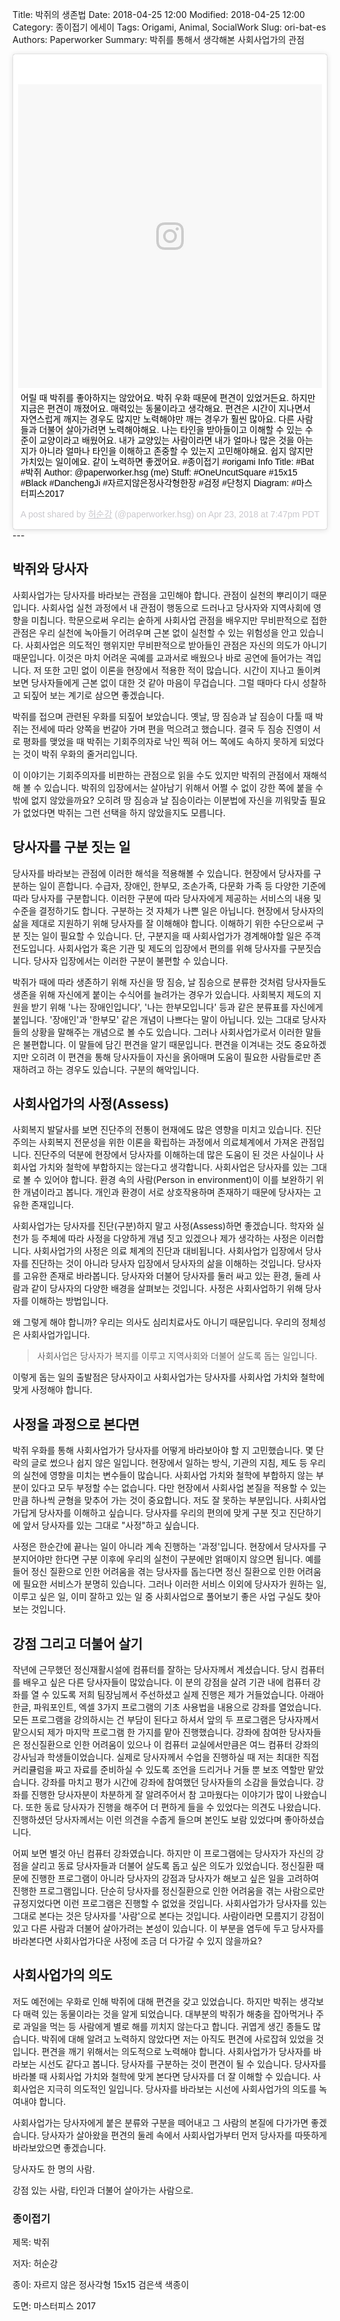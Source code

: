 Title: 박쥐의 생존법
Date: 2018-04-25 12:00
Modified: 2018-04-25 12:00
Category: 종이접기 에세이
Tags: Origami, Animal, SocialWork
Slug: ori-bat-es
Authors: Paperworker
Summary: 박쥐를 통해서 생각해본 사회사업가의 관점

<blockquote class="instagram-media" data-instgrm-captioned data-instgrm-permalink="https://www.instagram.com/p/Bh79xbSBmHN/" data-instgrm-version="8" style=" background:#FFF; border:0; border-radius:3px; box-shadow:0 0 1px 0 rgba(0,0,0,0.5),0 1px 10px 0 rgba(0,0,0,0.15); margin: 1px; max-width:658px; padding:0; width:99.375%; width:-webkit-calc(100% - 2px); width:calc(100% - 2px);"><div style="padding:8px;"> <div style=" background:#F8F8F8; line-height:0; margin-top:40px; padding:50% 0; text-align:center; width:100%;"> <div style=" background:url(data:image/png;base64,iVBORw0KGgoAAAANSUhEUgAAACwAAAAsCAMAAAApWqozAAAABGdBTUEAALGPC/xhBQAAAAFzUkdCAK7OHOkAAAAMUExURczMzPf399fX1+bm5mzY9AMAAADiSURBVDjLvZXbEsMgCES5/P8/t9FuRVCRmU73JWlzosgSIIZURCjo/ad+EQJJB4Hv8BFt+IDpQoCx1wjOSBFhh2XssxEIYn3ulI/6MNReE07UIWJEv8UEOWDS88LY97kqyTliJKKtuYBbruAyVh5wOHiXmpi5we58Ek028czwyuQdLKPG1Bkb4NnM+VeAnfHqn1k4+GPT6uGQcvu2h2OVuIf/gWUFyy8OWEpdyZSa3aVCqpVoVvzZZ2VTnn2wU8qzVjDDetO90GSy9mVLqtgYSy231MxrY6I2gGqjrTY0L8fxCxfCBbhWrsYYAAAAAElFTkSuQmCC); display:block; height:44px; margin:0 auto -44px; position:relative; top:-22px; width:44px;"></div></div> <p style=" margin:8px 0 0 0; padding:0 4px;"> <a href="https://www.instagram.com/p/Bh79xbSBmHN/" style=" color:#000; font-family:Arial,sans-serif; font-size:14px; font-style:normal; font-weight:normal; line-height:17px; text-decoration:none; word-wrap:break-word;" target="_blank">어릴 때 박쥐를 좋아하지는 않았어요. 박쥐 우화 때문에 편견이 있었거든요. 하지만 지금은 편견이 깨졌어요. 매력있는 동물이라고 생각해요. 편견은 시간이 지나면서 자연스럽게 깨지는 경우도 많지만 노력해야만 깨는 경우가 훨씬 많아요. 다른 사람들과 더불어 살아가려면 노력해야해요. 나는 타인을 받아들이고 이해할 수 있는 수준이 교양이라고 배웠어요. 내가 교양있는 사람이라면 내가 얼마나 많은 것을 아는지가 아니라 얼마나 타인을 이해하고 존중할 수 있는지 고민해야해요. 쉽지 않지만 가치있는 일이에요. 같이 노력하면 좋겠어요. #종이접기 #origami Info Title: #Bat #박쥐 Author: @paperworker.hsg (me) Stuff: #OneUncutSquare #15x15 #Black #DanchengJi #자르지않은정사각형한장 #검정 #단청지 Diagram: #마스터피스2017</a></p> <p style=" color:#c9c8cd; font-family:Arial,sans-serif; font-size:14px; line-height:17px; margin-bottom:0; margin-top:8px; overflow:hidden; padding:8px 0 7px; text-align:center; text-overflow:ellipsis; white-space:nowrap;">A post shared by <a href="https://www.instagram.com/paperworker.hsg/" style=" color:#c9c8cd; font-family:Arial,sans-serif; font-size:14px; font-style:normal; font-weight:normal; line-height:17px;" target="_blank"> 허순강</a> (@paperworker.hsg) on <time style=" font-family:Arial,sans-serif; font-size:14px; line-height:17px;" datetime="2018-04-24T02:47:13+00:00">Apr 23, 2018 at 7:47pm PDT</time></p></div></blockquote>
<script async defer src="//www.instagram.com/embed.js"></script>
---

## 박쥐와 당사자
사회사업가는 당사자를 바라보는 관점을 고민해야 합니다. 관점이 실천의 뿌리이기 때문입니다. 사회사업 실천 과정에서 내 관점이 행동으로 드러나고 당사자와 지역사회에 영향을 미칩니다. 학문으로써 우리는 숱하게 사회사업 관점을 배우지만 무비판적으로 접한 관점은 우리 실천에 녹아들기 어려우며 근본 없이 실천할 수 있는 위험성을 안고 있습니다. 사회사업은 의도적인 행위지만 무비판적으로 받아들인 관점은 자신의 의도가 아니기 때문입니다. 이것은 마치 어려운 곡예를 교과서로 배웠으나 바로 공연에 들어가는 격입니다. 저 또한 고민 없이 이론을 현장에서 적용한 적이 많습니다. 시간이 지나고 돌이켜 보면 당사자들에게 근본 없이 대한 것 같아 마음이 무겁습니다. 그럴 때마다 다시 성찰하고 되짚어 보는 계기로 삼으면 좋겠습니다.

박쥐를 접으며 관련된 우화를 되짚어 보았습니다. 옛날, 땅 짐승과 날 짐승이 다툴 때 박쥐는 전세에 따라 양쪽을 번갈아 가며 편을 먹으려고 했습니다. 결국 두 짐승 진영이 서로 평화를 맺었을 때 박쥐는 기회주의자로 낙인 찍혀 어느 쪽에도 속하지 못하게 되었다는 것이 박쥐 우화의 줄거리입니다.

이 이야기는 기회주의자를 비판하는 관점으로 읽을 수도 있지만 박쥐의 관점에서 재해석해 볼 수 있습니다. 박쥐의 입장에서는 살아남기 위해서 어쩔 수 없이 강한 쪽에 붙을 수 밖에 없지 않았을까요? 오히려 땅 짐승과 날 짐승이라는 이분법에 자신을 끼워맞출 필요가 없었다면 박쥐는 그런 선택을 하지 않았을지도 모릅니다.

## 당사자를 구분 짓는 일
당사자를 바라보는 관점에 이러한 해석을 적용해볼 수 있습니다. 현장에서 당사자를 구분하는 일이 흔합니다. 수급자, 장애인, 한부모, 조손가족, 다문화 가족 등 다양한 기준에 따라 당사자를 구분합니다. 이러한 구분에 따라 당사자에게 제공하는 서비스의 내용 및 수준을 결정하기도 합니다. 구분하는 것 자체가 나쁜 일은 아닙니다. 현장에서 당사자의 삶을 제대로 지원하기 위해 당사자를 잘 이해해야 합니다. 이해하기 위한 수단으로써 구분 짓는 일이 필요할 수 있습니다. 단, 구분지을 때 사회사업가가 경계해야할 일은 주객전도입니다. 사회사업가 혹은 기관 및 제도의 입장에서 편의를 위해 당사자를 구분짓습니다. 당사자 입장에서는 이러한 구분이 불편할 수 있습니다.

박쥐가 때에 따라 생존하기 위해 자신을 땅 짐승, 날 짐승으로 분류한 것처럼 당사자들도 생존을 위해 자신에게 붙이는 수식어를 늘려가는 경우가 있습니다. 사회복지 제도의 지원을 받기 위해 '나는 장애인입니다', '나는 한부모입니다' 등과 같은 분류표를 자신에게 붙입니다. '장애인'과 '한부모' 같은 개념이 나쁘다는 말이 아닙니다. 있는 그대로 당사자들의 상황을 말해주는 개념으로 볼 수도 있습니다. 그러나 사회사업가로서 이러한 말들은 불편합니다. 이 말들에 담긴 편견을 알기 때문입니다. 편견을 이겨내는 것도 중요하겠지만 오히려 이 편견을 통해 당사자들이 자신을 옭아매며 도움이 필요한 사람들로만 존재하려고 하는 경우도 있습니다. 구분의 해악입니다.

## 사회사업가의 사정(Assess)
사회복지 발달사를 보면 진단주의 전통이 현재에도 많은 영향을 미치고 있습니다. 진단주의는 사회복지 전문성을 위한 이론을 확립하는 과정에서 의료체계에서 가져온 관점입니다. 진단주의 덕분에 현장에서 당사자를 이해하는데 많은 도움이 된 것은 사실이나 사회사업 가치와 철학에 부합하지는 않는다고 생각합니다. 사회사업은 당사자를 있는 그대로 볼 수 있어야 합니다. 환경 속의 사람(Person in environment)이 이를 보완하기 위한 개념이라고 봅니다. 개인과 환경이 서로 상호작용하며 존재하기 때문에 당사자는 고유한 존재입니다.

사회사업가는 당사자를 진단(구분)하지 말고 사정(Assess)하면 좋겠습니다. 학자와 실천가 등 주체에 따라 사정을 다양하게 개념 짓고 있겠으나 제가 생각하는 사정은 이러합니다. 사회사업가의 사정은 의료 체계의 진단과 대비됩니다. 사회사업가 입장에서 당사자를 진단하는 것이 아니라 당사자 입장에서 당사자의 삶을 이해하는 것입니다. 당사자를 고유한 존재로 바라봅니다. 당사자와 더불어 당사자를 둘러 싸고 있는 환경, 둘레 사람과 같이 당사자의 다양한 배경을 살펴보는 것입니다. 사정은 사회사업하기 위해 당사자를 이해하는 방법입니다.

왜 그렇게 해야 합니까? 우리는 의사도 심리치료사도 아니기 때문입니다. 우리의 정체성은 사회사업가입니다.

> 사회사업은 당사자가 복지를 이루고 지역사회와 더불어 살도록 돕는 일입니다.

이렇게 돕는 일의 출발점은 당사자이고 사회사업가는 당사자를 사회사업 가치와 철학에 맞게 사정해야 합니다.

## 사정을 과정으로 본다면
박쥐 우화를 통해 사회사업가가 당사자를 어떻게 바라보아야 할 지 고민했습니다. 몇 단락의 글로 썼으나 쉽지 않은 일입니다. 현장에서 일하는 방식, 기관의 지침, 제도 등 우리의 실천에 영향을 미치는 변수들이 많습니다. 사회사업 가치와 철학에 부합하지 않는 부분이 있다고 모두 부정할 수는 없습니다. 다만 현장에서 사회사업 본질을 적용할 수 있는 만큼 하나씩 균형을 맞추어 가는 것이 중요합니다. 저도 잘 못하는 부분입니다. 사회사업가답게 당사자를 이해하고 싶습니다. 당사자를 우리의 편의에 맞게 구분 짓고 진단하기에 앞서 당사자를 있는 그대로 "사정"하고 싶습니다.

사정은 한순간에 끝나는 일이 아니라 계속 진행하는 '과정'입니다. 현장에서 당사자를 구분지어야만 한다면 구분 이후에 우리의 실천이 구분에만 얽매이지 않으면 됩니다. 예를 들어 정신 질환으로 인한 어려움을 겪는 당사자를 돕는다면 정신 질환으로 인한 어려움에 필요한 서비스가 분명히 있습니다. 그러나 이러한 서비스 이외에 당사자가 원하는 일, 이루고 싶은 일, 이미 잘하고 있는 일 중 사회사업으로 풀어보기 좋은 사업 구실도 찾아보는 것입니다.

## 강점 그리고 더불어 살기
작년에 근무했던 정신재활시설에 컴퓨터를 잘하는 당사자께서 계셨습니다. 당시 컴퓨터를 배우고 싶은 다른 당사자들이 많았습니다. 이 분의 강점을 살려 기관 내에 컴퓨터 강좌를 열 수 있도록 저희 팀장님께서 주선하셨고 실제 진행은 제가 거들었습니다. 아래아 한글, 파워포인트, 엑셀 3가지 프로그램의 기초 사용법을 내용으로 강좌를 열었습니다. 모든 프로그램을 강의하시는 건 부담이 된다고 하셔서 앞의 두 프로그램은 당사자께서 맡으시되 제가 마지막 프로그램 한 가지를 맡아 진행했습니다. 강좌에 참여한 당사자들은 정신질환으로 인한 어려움이 있으나 이 컴퓨터 교실에서만큼은 여느 컴퓨터 강좌의 강사님과 학생들이었습니다. 실제로 당사자께서 수업을 진행하실 때 저는 최대한 직접 커리큘럼을 짜고 자료를 준비하실 수 있도록 조언을 드리거나 거들 뿐 보조 역할만 맡았습니다. 강좌를 마치고 평가 시간에 강좌에 참여했던 당사자들의 소감을 들었습니다. 강좌를 진행한 당사자분이 차분하게 잘 알려주어서 참 고마웠다는 이야기가 많이 나왔습니다. 또한 동료 당사자가 진행을 해주어 더 편하게 들을 수 있었다는 의견도 나왔습니다. 진행하셨던 당사자께서는 이런 의견을 수줍게 들으며 본인도 보람 있었다며 좋아하셨습니다.

어찌 보면 별것 아닌 컴퓨터 강좌였습니다. 하지만 이 프로그램에는 당사자가 자신의 강점을 살리고 동료 당사자들과 더불어 살도록 돕고 싶은 의도가 있었습니다. 정신질환 때문에 진행한 프로그램이 아니라 당사자의 강점과 당사자가 해보고 싶은 일을 고려하여 진행한 프로그램입니다. 단순히 당사자를 정신질환으로 인한 어려움을 겪는 사람으로만 규정지었다면 이런 프로그램은 진행할 수 없었을 것입니다. 사회사업가가 당사자를 있는 그대로 본다는 것은 당사자를 '사람'으로 본다는 것입니다. 사람이라면 모름지기 강점이 있고 다른 사람과 더불어 살아가려는 본성이 있습니다. 이 부분을 염두에 두고 당사자를 바라본다면 사회사업가다운 사정에 조금 더 다가갈 수 있지 않을까요?

## 사회사업가의 의도
저도 예전에는 우화로 인해 박쥐에 대해 편견을 갖고 있었습니다. 하지만 박쥐는 생각보다 매력 있는 동물이라는 것을 알게 되었습니다. 대부분의 박쥐가 해충을 잡아먹거나 주로 과일을 먹는 등 사람에게 별로 해를 끼치지 않는다고 합니다. 귀엽게 생긴 종들도 많습니다. 박쥐에 대해 알려고 노력하지 않았다면 저는 아직도 편견에 사로잡혀 있었을 것입니다. 편견을 깨기 위해서는 의도적으로 노력해야 합니다. 사회사업가가 당사자를 바라보는 시선도 같다고 봅니다. 당사자를 구분하는 것이 편견이 될 수 있습니다. 당사자를 바라볼 때 사회사업 가치와 철학에 맞게 본다면 당사자를 더 잘 이해할 수 있습니다. 사회사업은 지극히 의도적인 일입니다. 당사자를 바라보는 시선에 사회사업가의 의도를 녹여내야 합니다.

사회사업가는 당사자에게 붙은 분류와 구분을 떼어내고 그 사람의 본질에 다가가면 좋겠습니다.
당사자가 살아왔을 편견의 둘레 속에서 사회사업가부터 먼저 당사자를 따뜻하게 바라보았으면 좋겠습니다.

당사자도 한 명의 사람.

강점 있는 사람, 타인과 더불어 살아가는 사람으로.



### 종이접기
제목: 박쥐

저자: 허순강

종이: 자르지 않은 정사각형 15x15 검은색 색종이

도면: 마스터피스 2017
